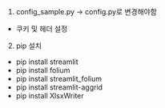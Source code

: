 1. config_sample.py -> config.py로 변경해야함
- 쿠키 및 헤더 설정

2. pip 설치
- pip install streamlit
- pip install folium
- pip install streamlit_folium
- pip install streamlit-aggrid
- pip install XlsxWriter

